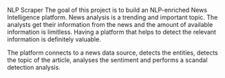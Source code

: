 NLP Scraper
The goal of this project is to build an NLP-enriched News Intelligence platform. News analysis is a trending and important topic. The analysts get their information from the news and the amount of available information is limitless. Having a platform that helps to detect the relevant information is definitely valuable.

The platform connects to a news data source, detects the entities, detects the topic of the article, analyses the sentiment and performs a scandal detection analysis.